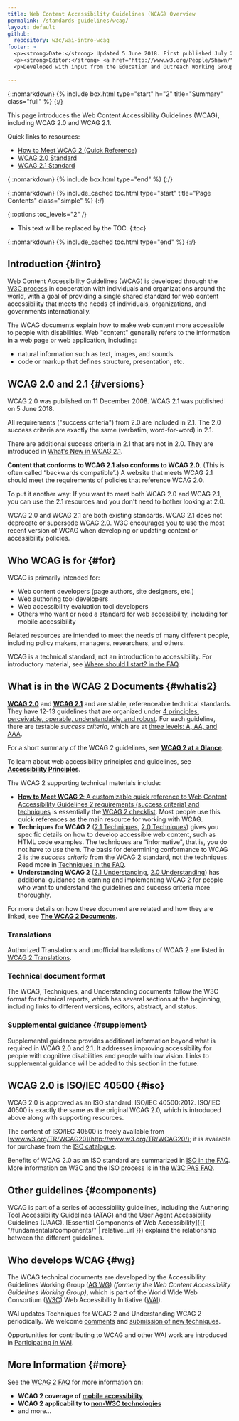 ```yaml
---
title: Web Content Accessibility Guidelines (WCAG) Overview
permalink: /standards-guidelines/wcag/
layout: default
github:
  repository: w3c/wai-intro-wcag
footer: >
  <p><strong>Date:</strong> Updated 5 June 2018. First published July 2005.</p>
  <p><strong>Editor:</strong> <a href="http://www.w3.org/People/Shawn/">Shawn Lawton Henry</a>.</p>
  <p>Developed with input from the Education and Outreach Working Group (<a href="https://www.w3.org/WAI/about/groups/eowg/">EOWG</a>) and the Accessibility Guidelines Working Group (<a href="https://www.w3.org/WAI/about/groups/agwg/">AG WG</a>).</p>
  
---
```


{::nomarkdown}
{% include box.html type="start" h="2" title="Summary" class="full" %}
{:/}

This page introduces the Web Content Accessibility Guidelines (WCAG), including WCAG 2.0 and WCAG 2.1.

Quick links to resources:
* [How to Meet WCAG 2 (Quick Reference)](http://www.w3.org/WAI/WCAG20/quickref/)
* [WCAG 2.0 Standard](http://www.w3.org/TR/WCAG20/)
* [WCAG 2.1 Standard](http://www.w3.org/TR/WCAG21/)

{::nomarkdown}
{% include box.html type="end" %}
{:/}

{::nomarkdown}
{% include_cached toc.html type="start" title="Page Contents" class="simple" %}
{:/}

{::options toc_levels="2" /}

-   This text will be replaced by the TOC.
{:toc}

{::nomarkdown}
{% include_cached toc.html type="end" %}
{:/}

## Introduction {#intro}

Web Content Accessibility Guidelines (WCAG) is developed through the [W3C process](http://www.w3.org/WAI/intro/w3c-process.php) in cooperation with individuals and organizations around the world, with a goal of providing a single shared standard for web content accessibility that meets the needs of individuals, organizations, and governments internationally.

The WCAG documents explain how to make web content more accessible to people with disabilities. Web "content" generally refers to the information in a web page or web application, including:

-   natural information such as text, images, and sounds
-   code or markup that defines structure, presentation, etc.

## WCAG 2.0 and 2.1 {#versions}

WCAG 2.0 was published on 11 December 2008. WCAG 2.1 was published on 5 June 2018.

All requirements ("success criteria") from 2.0 are included in 2.1. The 2.0 success criteria are exactly the same (verbatim, word-for-word) in 2.1.

There are additional success criteria in 2.1 that are not in 2.0. They are introduced in [What's New in WCAG 2.1](https://www.w3.org/WAI/standards-guidelines/wcag/new-in-21/).

**Content that conforms to WCAG 2.1 also conforms to WCAG 2.0**. (This is often called “backwards compatible”.) A website that meets WCAG 2.1 should meet the requirements of policies that reference WCAG 2.0.

To put it another way: If you want to meet both WCAG 2.0 and WCAG 2.1, you can use the 2.1 resources and you don't need to bother looking at 2.0.

WCAG 2.0 and WCAG 2.1 are both existing standards. WCAG 2.1 does not deprecate or supersede WCAG 2.0. W3C encourages you to use the most recent version of WCAG when developing or updating content or accessibility policies.

## Who WCAG is for {#for}

WCAG is primarily intended for:

-   Web content developers (page authors, site designers, etc.)
-   Web authoring tool developers
-   Web accessibility evaluation tool developers
-   Others who want or need a standard for web accessibility, including for mobile accessibility

Related resources are intended to meet the needs of many different people, including policy makers, managers, researchers, and others.

WCAG is a technical standard, not an introduction to accessibility. For introductory material, see [Where should I start? in the FAQ](http://www.w3.org/WAI/WCAG20/wcag2faq.html#start).

## What is in the WCAG 2 Documents {#whatis2}

**[WCAG 2.0](/TR/WCAG20)** and **[WCAG 2.1](/TR/WCAG21)** and are stable, referenceable technical standards. They have 12-13 guidelines that are organized under [4 principles: perceivable, operable, understandable, and robust](http://www.w3.org/TR/UNDERSTANDING-WCAG20/intro.html#introduction-fourprincs-head). For each guideline, there are testable *success criteria*, which are at [three levels: A, AA, and AAA](http://www.w3.org/TR/UNDERSTANDING-WCAG20/conformance.html#uc-levels-head).

For a short summary of the WCAG 2 guidelines, see **[WCAG 2 at a Glance](https://www.w3.org/WAI/standards-guidelines/wcag/glance/)**.

To learn about web accessibility principles and guidelines, see **[Accessibility Principles](http://www.w3.org/WAI/intro/people-use-web/principles)**.

The WCAG 2 supporting technical materials include:

-   [**How to Meet WCAG 2**: A customizable quick reference to Web Content Accessibility Guidelines 2 requirements (success criteria) and techniques](http://www.w3.org/WAI/WCAG20/quickref/) is essentially the [WCAG 2 checklist](http://www.w3.org/WAI/WCAG20/quickref/). Most people use this quick references as the main resource for working with WCAG.
-   **Techniques for WCAG 2** ([2.1 Techniques](https://www.w3.org/WAI/WCAG21/Techniques/), [2.0 Techniques](/TR/WCAG20-TECHS/)) gives you specific details on how to develop accessible web content, such as HTML code examples. The techniques are "informative", that is, you do not have to use them. The basis for determining conformance to WCAG 2 is the *success criteria* from the WCAG 2 standard, not the techniques. Read more in [Techniques in the FAQ](http://www.w3.org/WAI/WCAG20/wcag2faq#techs).
-  **Understanding WCAG 2** ([2.1 Understanding](https://www.w3.org/WAI/WCAG21/Understanding/), [2.0 Understanding](/TR/UNDERSTANDING-WCAG20/)) has additional guidance on learning and implementing WCAG 2 for people who want to understand the guidelines and success criteria more thoroughly.

For more details on how these document are related and how they are linked, see [**The WCAG 2
Documents**](http://www.w3.org/WAI/intro/wcag20).

### Translations

Authorized Translations and unofficial translations of WCAG 2 are listed in [WCAG 2 Translations](http://www.w3.org/WAI/WCAG20/translations.html).

### Technical document format

The WCAG, Techniques, and Understanding documents follow the W3C format for technical reports, which has several sections at the beginning, including links to different versions, editors, abstract, and status.

### Supplemental guidance {#supplement}

Supplemental guidance provides additional information beyond what is required in WCAG 2.0 and 2.1. It addresses improving accessibility for people with cognitive disabilities and people with low vision. Links to supplemental guidance will be added to this section in the future.

## WCAG 2.0 is ISO/IEC 40500 {#iso}

WCAG 2.0 is approved as an ISO standard: ISO/IEC 40500:2012. ISO/IEC 40500 is exactly the same as the original WCAG 2.0, which is introduced above along with supporting resources.

The content of ISO/IEC 40500 is freely available from [www.w3.org/TR/WCAG20](http://www.w3.org/TR/WCAG20/); it is available for purchase from the [ISO catalogue](http://www.iso.org/iso/iso_catalogue/catalogue_tc/catalogue_detail.htm?csnumber=58625).

Benefits of WCAG 2.0 as an ISO standard are summarized in [ISO in the FAQ](http://www.w3.org/WAI/WCAG20/wcag2faq#iso). More information on W3C and the ISO process is in the [W3C PAS FAQ](http://www.w3.org/2010/04/pasfaq).

## Other guidelines {#components}

WCAG is part of a series of accessibility guidelines, including the Authoring Tool Accessibility Guidelines (ATAG) and the User Agent Accessibility Guidelines (UAAG). [Essential Components of Web Accessibility]({{ "/fundamentals/components/" | relative_url }}) explains the relationship between the different guidelines.

## Who develops WCAG {#wg}

The WCAG technical documents are developed by the Accessibility Guidelines Working Group ([AG WG](/WAI/GL/)) *(formerly the Web Content Accessibility Guidelines Working Group)*, which is part of the World Wide Web Consortium ([W3C](http://www.w3.org)) Web Accessibility Initiative ([WAI](/WAI/)).

WAI updates Techniques for WCAG 2 and Understanding WCAG 2 periodically. We welcome [comments](http://www.w3.org/WAI/WCAG20/comments/) and [submission of new techniques](http://www.w3.org/WAI/GL/WCAG20/TECHS-SUBMIT/).

Opportunities for contributing to WCAG and other WAI work are introduced in [Participating in WAI](/WAI/participation).

## More Information {#more}

See the [WCAG 2 FAQ](http://www.w3.org/WAI/WCAG20/wcag2faq) for more information on:

-   **WCAG 2 coverage of [mobile accessibility](http://www.w3.org/WAI/WCAG20/wcag2faq#mobile)**
-   **WCAG 2 applicability to [non-W3C technologies](http://www.w3.org/WAI/WCAG20/wcag2faq#othertechs)**
-   and more...
